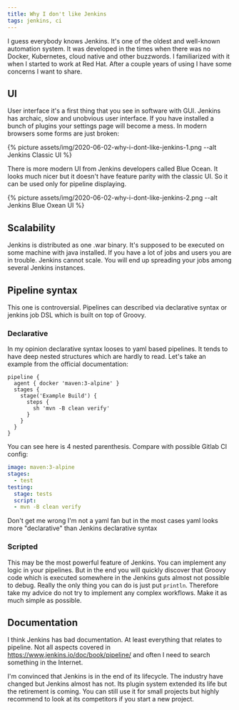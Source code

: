 ```yaml
---
title: Why I don't like Jenkins
tags: jenkins, ci
---
```

I guess everybody knows Jenkins. It's one of the oldest and well-known automation system. It
was developed in the times when there was no Docker, Kubernetes, cloud native and other buzzwords. I
familiarized with it when I started to work at Red Hat. After a couple years of using I have some
concerns I want to share.

## UI

User interface it's a first thing that you see in software with GUI. Jenkins has archaic, slow and
unobvious user interface. If you have installed a bunch of plugins your settings page will become a
mess.  In modern browsers some forms are just broken:

{% picture assets/img/2020-06-02-why-i-dont-like-jenkins-1.png --alt Jenkins Classic UI %}

There is more modern UI from Jenkins developers called Blue Ocean. It looks much nicer but it
doesn't have feature parity with the classic UI. So it can be used only for pipeline displaying.

{% picture assets/img/2020-06-02-why-i-dont-like-jenkins-2.png --alt Jenkins Blue Oxean UI %}

## Scalability

Jenkins is distributed as one .war binary. It's supposed to be executed on some machine with java
installed. If you have a lot of jobs and users you are in trouble. Jenkins cannot scale. You will
end up spreading your jobs among several Jenkins instances.

## Pipeline syntax

This one is controversial. Pipelines can described via declarative syntax or jenkins job DSL which
is built on top of Groovy.

### Declarative

In my opinion declarative syntax looses to yaml based pipelines. It tends to have deep nested
structures which are hardly to read. Let's take an example from the official documentation:

```text
pipeline {
  agent { docker 'maven:3-alpine' }
  stages {
    stage('Example Build') {
      steps {
        sh 'mvn -B clean verify'
      }
    }
  }
}
```

You can see here is 4 nested parenthesis. Compare with possible Gitlab CI config:

```yaml
image: maven:3-alpine
stages:
  - test
testing:
  stage: tests
  script:
  - mvn -B clean verify
```

Don't get me wrong I'm not a yaml fan but in the most cases yaml looks more "declarative" than
Jenkins declarative syntax

### Scripted

This may be the most powerful feature of Jenkins. You can implement any logic in your pipelines.
But in the end you will quickly discover that Groovy code which is executed somewhere in the Jenkins
guts almost not possible to debug. Really the only thing you can do is just put `println`. Therefore
take my advice do not try to implement any complex workflows. Make it as much simple as possible.

## Documentation

I think Jenkins has bad documentation. At least everything that relates to pipeline. Not all aspects
covered in <https://www.jenkins.io/doc/book/pipeline/> and often I need to search something in the
Internet.

I'm convinced that Jenkins is in the end of its lifecycle. The industry have changed but Jenkins
almost has not. Its plugin system extended its life but the retirement is coming. You can still use
it for small projects but highly recommend to look at its competitors if you start a new project.
